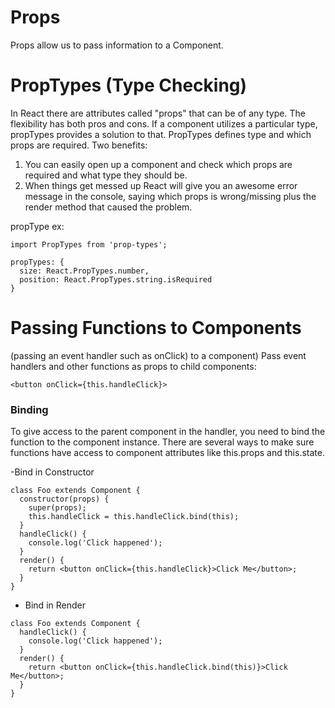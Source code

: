 # Props
Props allow us to pass information to a Component. 

# PropTypes (Type Checking)
In React there are attributes called "props" that can be of any type. The flexibility has both pros and cons. If a component utilizes a particular type, propTypes provides a solution to that. PropTypes defines type and which props are required. Two benefits: 
1. You can easily open up a component and check which props are required and what type they should be.
2. When things get messed up React will give you an awesome error message in the console, saying which props is wrong/missing plus the render method that caused the problem.

propType ex: 
```
import PropTypes from 'prop-types';

propTypes: {
  size: React.PropTypes.number,
  position: React.PropTypes.string.isRequired
}

```
# Passing Functions to Components 
(passing an event handler such as onClick) to a component)
Pass event handlers and other functions as props to child components: 
```
<button onClick={this.handleClick}>
```
### Binding
To give access to the parent component in the handler, you need to bind the function to the component instance. There are several ways to make sure functions have access to component attributes like this.props and this.state. 

-Bind in Constructor
```
class Foo extends Component {
  constructor(props) {
    super(props);
    this.handleClick = this.handleClick.bind(this);
  }
  handleClick() {
    console.log('Click happened');
  }
  render() {
    return <button onClick={this.handleClick}>Click Me</button>;
  }
}

```
- Bind in Render
```
class Foo extends Component {
  handleClick() {
    console.log('Click happened');
  }
  render() {
    return <button onClick={this.handleClick.bind(this)}>Click Me</button>;
  }
}
```